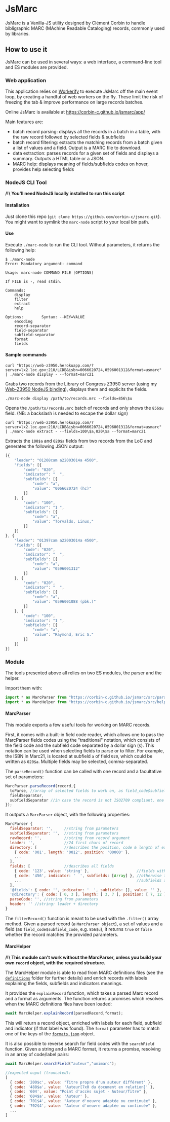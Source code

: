 # JsMarc

JsMarc is a Vanilla-JS utility designed by Clément Corbin to handle bibligraphic
MARC (MAchine Readable Cataloging) records, commonly used by libraries. 

## How to use it

JsMarc can be used in several ways: a web interface, a command-line tool and ES
modules are provided.

### Web application

This application relies on [Workerify](https://www.github.com/corbin-c/workerify/)
to execute JsMarc off the main event loop, by creating a handful of web workers
on the fly. These limit the risk of freezing the tab & improve performance on
large records batches.

Online JsMarc is available at https://corbin-c.github.io/jsmarc/app/

Main features are:

 * batch record parsing: displays all the records in a batch in a table, with
the raw record followed by selected fields & subfields
 * batch record filtering: extracts the matching records from a batch given a
list of values and a field. Output is a MARC file to download. 
 * data extraction: parses records for a given set of fields and displays a
summary. Outputs a HTML table or a JSON.
 * MARC help: displays meaning of fields/subfields codes on hover, provides
help selecting fields

### NodeJS CLI Tool

**/!\ You'll need NodeJS locally installed to run this script**

#### Installation

Just clone this repo (`git clone https://github.com/corbin-c/jsmarc.git`). You
might want to symlink the `marc-node` script to your local bin path.

#### Use

Execute `./marc-node` to run the CLI tool. Without parameters, it returns the following
help:

```
$ ./marc-node
Error: Mandatory argument: command

Usage: marc-node COMMAND FILE [OPTIONS]

If FILE is -, read stdin.

Commands:
	display
	filter
	extract
	help

Options:		Syntax: --KEY=VALUE
	encoding
	record-separator
	field-separator
	subfield-separator
	format
	fields
```

#### Sample commands

```
curl "https://web-z3950.herokuapp.com/?server=lx2.loc.gov:210/LCDB&isbn=0066620724,0596001312&format=usmarc" | ./marc-node display - --format=marc21
```

Grabs two records from the Library of Congress Z3950 server (using my
[Web-Z3950 NodeJS binding](https://github.com/corbin-c/web-z3950)), displays
them and explicits the fields.

```
./marc-node display /path/to/records.mrc --fields=856\$u
```

Opens the `/path/to/records.mrc` batch of records and only shows the `856$u`
field. (NB: a backslash is needed to escape the dollar sign)

```
curl "https://web-z3950.herokuapp.com/?server=lx2.loc.gov:210/LCDB&isbn=0066620724,0596001312&format=usmarc" | ./marc-node extract - --fields=100\$a,020\$a --format=marc21
```

Extracts the `100$a` and `020$a` fields from two records from the LoC and generates
the following JSON output:

```javascript
[{
	"leader": "01208cam a22003014a 4500",
	"fields": [{
		"code": "020",
		"indicator": "  ",
		"subfields": [{
			"code": "a",
			"value": "0066620724 (hc)"
		}]
	}, {
		"code": "100",
		"indicator": "1 ",
		"subfields": [{
			"code": "a",
			"value": "Torvalds, Linus,"
		}]
	}]
}, {
	"leader": "01397cam a22003014a 4500",
	"fields": [{
		"code": "020",
		"indicator": "  ",
		"subfields": [{
			"code": "a",
			"value": "0596001312"
		}]
	}, {
		"code": "020",
		"indicator": "  ",
		"subfields": [{
			"code": "a",
			"value": "0596001088 (pbk.)"
		}]
	}, {
		"code": "100",
		"indicator": "1 ",
		"subfields": [{
			"code": "a",
			"value": "Raymond, Eric S."
		}]
	}]
}]
```

### Module

The tools presented above all relies on two ES modules, the parser and the
helper.

Import them with:

```javascript
import * as MarcParser from "https://corbin-c.github.io/jsmarc/src/parser.js";
import * as MarcHelper from "https://corbin-c.github.io/jsmarc/src/helper.js";
```

#### MarcParser

This module exports a few useful tools for working on MARC records.

First, it comes with a built-in field code reader, which allows one to pass
the MarcParser fields codes using the "traditional" notation, which consists of the field
code and the subfield code separated by a dollar sign (`$`). This notation can be
used when selecting fields to parse or to filter. For example, the ISBN in Marc21,
is located at subfield `a` of field `020`, which could be written as `020$a`.
Multiple fields may be selected, comma-separated. 

The `parseRecord()` function can be called with one record and a facultative set
of parameters:

```javascript
MarcParser.parseRecord(record,{
  toParse, //array of selected fields to work on, as field_code$subfield_code, eg ["856$u"]
  fieldSeparator,
  subfieldSeparator //in case the record is not ISO2709 compliant, one may want to adjust the separators
});
```

It outputs a `MarcParser` object, with the following properties:

```javascript
MarcParser {
  fieldSeparator: '',     //string from parameters
  subfieldSeparator: '',  //string from parameters
  rawRecord: '',          //string from record argument
  leader: '',             //24 first chars of record
  directory: [            //describes the position, code & length of each one of the fields
    { code: '001', length: '0012', position: '00000' },
    ...
  ],
  fields: [               //describes all fields
    { code: '123', value: 'string' },                     //fields without subfields only have a value
    { code: '456', indicator: '  ', subfields: [Array] }, //otherwise they contain an array of subfields
    ...                                                   //subfields are structured as { code: "",  value: "" } too
  ],
  '@fields': { code: '', indicator: '  ', subfields: [], value: '' },       //field template
  '@directory': { code: [ 0, 3 ], length: [ 3, 7 ], position: [ 7, 12 ] },  //directory template
  parseCode: '', //string from parameters
  header: '' //string: leader + directory
}
```

The `filterRecord()` function is meant to be used with the `.filter()` array method.
Given a parsed record (a `MarcParser object`), a set of values and a field
(as `field_code$subfield_code`, e.g. `856$u`), it returns `true` or `false` whether the
record matches the provided parameters.

#### MarcHelper

**/!\ This module can't work without the MarcParser, unless you build your own
`record` object, with the required structure.**

The MarcHelper module is able to read from MARC definitions files (see the [`definitions`](./definitions/)
folder for further details) and enrich records with labels explaining the fields,
subfields and indicators meanings.

It provides the `explainRecord` function, which takes a parsed Marc record and
a format as arguments. The function returns a promises which resolves when the MARC
definitions files have been loaded:

```javascript
await MarcHelper.explainRecord(parsedRecord,format);
```

This will return a record object, enriched with labels for each field, subfield and
indicator (if that label was found).
The `format` parameter has to match one of the keys of the [`formats.json`](./formats.json) object.

It is also possible to reverse search for field codes with the `searchField`
function. Given a string and a MARC format, it returns a promise, resolving in 
an array of code/label pairs:

```javascript
await MarcHelper.searchField("auteur","unimarc");

//expected ouput (truncated):
[
  { code: '200$c', value: "Titre propre d'un auteur différent" },
  { code: '488$a', value: 'Auteur[7x0 du document en relation]' },
  { code: '604', value: "Point d'accès sujet - Auteur/Titre" },
  { code: '604$a', value: 'Auteur' },
  { code: '701$4', value: "Auteur d'oeuvre adaptée ou continuée" },
  { code: '702$4', value: "Auteur d'oeuvre adaptée ou continuée" },
  ...
]
```

